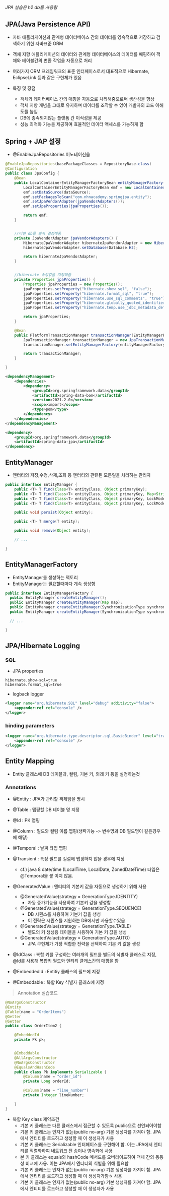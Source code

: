 ###### JPA 실습은 h2 db를 사용함

## JPA(Java Persistence API)
+ 자바 애플리케이션과 관계형 데이터베이스 간의 데이터를 영속적으로 저장하고 검색하기 위한 자바표준 ORM
+ 객체 지향 애플리케이션의 데이터와 관계형 데이터베이스의 데이터를 매핑하여 객체와 테이블간의 변환 작업을 자동으로 처리
+ 여러가지 ORM 프레임워크의 표준 인터페이스로서 대표적으로 Hibernate, EclipseLink 등과 같은 구현체가 있음

+ 특징 및 장점
   - 객체와 데이터베이스 간의 매핑을 자동으로 처리해줌으로써 생산성을 향상
   - 객체 지향 개념을 그대로 유지하며 데이터를 조작할 수 있어 개발자의 코드 이해도를 높임
   - DB에 종속되지않는 플랫폼 간 이식성을 제공
   - 성능 최적화 기능을 제공하여 효율적인 데이터 액세스를 가능하게 함
   
   
   
   
## Spring + JAP 설정
+ @EnableJpaRepositories 어노테이션을 

```java
@EnableJpaRepositories(basePackageClasses = RepositoryBase.class)
@Configuration
public class JpaConfig {
    @Bean
    public LocalContainerEntityManagerFactoryBean entityManagerFactory(DataSource dataSource) {
        LocalContainerEntityManagerFactoryBean emf = new LocalContainerEntityManagerFactoryBean();
        emf.setDataSource(dataSource);
        emf.setPackagesToScan("com.nhnacademy.springjpa.entity");
        emf.setJpaVendorAdapter(jpaVendorAdapters());
        emf.setJpaProperties(jpaProperties());

        return emf;
    }


    //어떤 db를 쓸지 결정해줌
    private JpaVendorAdapter jpaVendorAdapters() {
        HibernateJpaVendorAdapter hibernateJpaVendorAdapter = new HibernateJpaVendorAdapter();
        hibernateJpaVendorAdapter.setDatabase(Database.H2);

        return hibernateJpaVendorAdapter;
    }


    //hibernate 속성값을 지정해줌
    private Properties jpaProperties() {
        Properties jpaProperties = new Properties();
        jpaProperties.setProperty("hibernate.show_sql", "false");
        jpaProperties.setProperty("hibernate.format_sql", "true");
        jpaProperties.setProperty("hibernate.use_sql_comments", "true");
        jpaProperties.setProperty("hibernate.globally_quoted_identifiers", "true");
        jpaProperties.setProperty("hibernate.temp.use_jdbc_metadata_defaults", "false");

        return jpaProperties;
    }

    @Bean
    public PlatformTransactionManager transactionManager(EntityManagerFactory entityManagerFactory) {
        JpaTransactionManager transactionManager = new JpaTransactionManager();
        transactionManager.setEntityManagerFactory(entityManagerFactory);

        return transactionManager;
    }

}
```

```xml
<dependencyManagement>
    <dependencies>
        <dependency>
            <groupId>org.springframework.data</groupId>
            <artifactId>spring-data-bom</artifactId>
            <version>2021.2.0</version>
            <scope>import</scope>
            <type>pom</type>
        </dependency>
    </dependencies>
</dependencyManagement>
```

```xml
<dependency>
    <groupId>org.springframework.data</groupId>
    <artifactId>spring-data-jpa</artifactId>
</dependency>
```

## EntityManager
+ 엔터티의 저장,수정,삭제,조회 등 엔터티와 관련된 모든일을 처리하는 관리자

```java
public interface EntityManager {
    public <T> T find(Class<T> entityClass, Object primaryKey);
    public <T> T find(Class<T> entityClass, Object primaryKey, Map<String, Object> properties); 
    public <T> T find(Class<T> entityClass, Object primaryKey, LockModeType lockMode);
    public <T> T find(Class<T> entityClass, Object primaryKey, LockModeType lockMode, Map<String, Object> properties);

    public void persist(Object entity);

    public <T> T merge(T entity);

    public void remove(Object entity);

    // ...

}
```

## EntityManagerFactory
+ EntityManager를 생성하는 팩토리
+ EntityManager는 필요할때마다 계속 생성함
```java
public interface EntityManagerFactory {
  public EntityManager createEntityManager();
  public EntityManager createEntityManager(Map map);
  public EntityManager createEntityManager(SynchronizationType synchronizationType);
  public EntityManager createEntityManager(SynchronizationType synchronizationType, Map map);

  // ...

}
```

## JPA/Hibernate Logging

### SQL
+ JPA properties

```properties
hibernate.show-sql=true
hibernate.format_sql=true
```
+ logback logger
```xml
<logger name="org.hibernate.SQL" level="debug" additivity="false">
    <appender-ref ref="console" />
</logger>
```

### binding parameters
```xml
<logger name="org.hibernate.type.descriptor.sql.BasicBinder" level="trace" additivity="false">
    <appender-ref ref="console" />
</logger>
```


## Entity Mapping
+ Entity 클래스에 DB 테이블과, 컬럼, 기본 키, 외래 키 등을 설정하는것

### Annotations
+ @Entity : JPA가 관리할 객체임을 명시
+ @Table : 맵핑할 DB 테이블 명 지정
+ @Id : PK 맵핑
+ @Column : 필드와 컬럼 이름 맵핑(생략가능 -> 변수명과 DB 필드명이 같은경우에 해당)
+ @Temporal : 날짜 타입 맵핑
+ @Transient : 특정 필드를 컬럼에 맵핑하지 않을 경우에 지정
   - cf.) java 8 date/time (LocalTime, LocalDate, ZonedDateTime) 타입은 @Temporal을 붙           이지 않음.
+ @GeneratedValue : 엔티티의 기본키 값을 자동으로 생성하기 위해 사용
   - @GeneratedValue(strategy = GenerationType.IDENTITY) 
      - 자동 증가기능을 사용하여 기본키 값을 생성함          
   - @GeneratedValue(strategy = GenerationType.SEQUENCE)
      - DB 시퀀스를 사용하여 기본키 값을 생성
      - 이 전략은 시퀀스를 지원하는 DB에서만 사용할수있음
   - @GeneratedValue(strategy = GenerationType.TABLE)
      - 별도의 키 생성용 테이블을 사용하여 기본 키 값을 생성
   - @GeneratedValue(strategy = GenerationType.AUTO)
      - JPA 구현체가 가장 적합한 전략을 선택하여 기본 키 값을 생성

+ @IdClass : 복합 키를 구성하는 여러개의 필드를 별도의 식별자 클래스로 지정, @Id를 사용해 복합키 필드와 엔티티 클래스간의 매핑을 함
+ @EmbeddedId : Entitiy 클래스의 필드에 지정
+ @Embeddable : 복합 Key 식별자 클래스에 지정


> Annotation 실습코드
```java
@NoArgsConstructor
@Entity
@Table(name = "OrderItems")
@Getter
@Setter
public class OrderItem2 {

    @EmbeddedId
    private Pk pk;


    @Embeddable
    @AllArgsConstructor
    @NoArgsConstructor
    @EqualsAndHashCode
    public class Pk implements Serializable {
        @Column(name = "order_id")
        private Long orderId;

        @Column(name = "line_number")
        private Integer lineNumber;

    }
}
```

+ 복합 Key class 제약조건
   - 기본 키 클래스는 다른 클래스에서 접근할 수 있도록 public으로 선언되어야함
   - 기본 키 클래스는 인자가 없는(public no-arg) 기본 생성자를 가져야 함. JPA에서 엔티티를 로드하고        생성할 때 이 생성자가 사용
   - 기본 키 클래스는 Serializable 인터페이스를 구현해야 함. 이는 JPA에서 엔티티를 직렬화하여 네트워크 전      송이나 영속화에 사용
   - 본 키 클래스는 equals와 hashCode 메서드를 오버라이드하여 객체 간의 동등성 비교에 사용. 이는           JPA에서 엔티티의 식별을 위해 필요함
   - 기본 키 클래스는 인자가 없는(public no-arg) 기본 생성자를 가져야 함. JPA에서 엔티티를 로드하고        생성할 때 이 생성자가함ㅎ 사용
   - 기본 키 클래스는 인자가 없는(public no-arg) 기본 생성자를 가져야 함. JPA에서 엔티티를 로드하고        생성할 때 이 생성자가 사용

